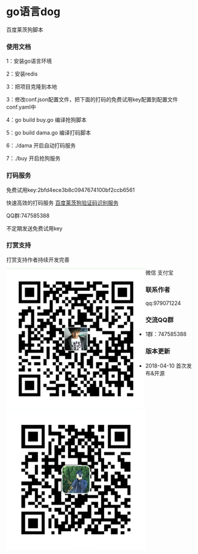# go语言dog

<p>百度莱茨狗脚本</p>

### 使用文档

<p>1：安装go语言环境</p>
<p>2：安装redis</p>
<p>3：把项目克隆到本地</p>
<p>3：修改conf.json配置文件，把下面的打码的免费试用key配置到配置文件conf.yaml中</p>
<p>4：go build buy.go 编译抢狗脚本</p>
<p>5：go build dama.go 编译打码脚本</p>
<p>6：./dama 开启自动打码服务</p>
<p>7：./buy 开启抢狗服务</p>

### 打码服务
<p>免费试用key:2bfd4ece3b8c0947674100bf2ccb6561</p>
<p>快速高效的打码服务 <a href="http://www.popyelove.com">百度莱茨狗验证码识别服务</a></p>
<p>QQ群:747585388</p>
<p>不定期发送免费试用key</p>

### 打赏支持
<p>打赏支持作者持续开发完善</p>
微信
<span style="float:left"><img src="img/wPay.jpg" /></span>
支付宝
<span style="float:left"><img src="img/zPay.jpg" /></span>


### 联系作者
<p>qq:979071224</p>

### 交流QQ群

* 1群：747585388


### 版本更新
* 2018-04-10 首次发布&开源
